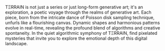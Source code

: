 TΞRRAIN is not just a series or just long-form generative art; it's an exploration, a poetic voyage through the realms of 
generative art. Each piece, born from the intricate dance of Poisson disk sampling technique, unfurls like a flourishing canvas. 
Dynamic shapes and harmonious patterns evolve in real-time, revealing the profound blend of algorithms and creative spontaneity. 
In the quiet algorithmic symphony of TΞRRAIN, find pixelated mysteries that invite you to explore the emotional depth of this 
digital landscape.
